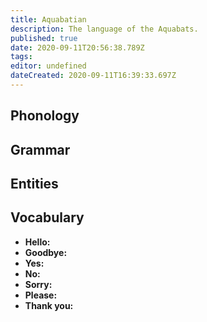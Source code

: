 ```yaml
---
title: Aquabatian
description: The language of the Aquabats.
published: true
date: 2020-09-11T20:56:38.789Z
tags: 
editor: undefined
dateCreated: 2020-09-11T16:39:33.697Z
---
```


## Phonology

## Grammar

## Entities

## Vocabulary

- **Hello:** 
- **Goodbye:** 
- **Yes:** 
- **No:** 
- **Sorry:** 
- **Please:** 
- **Thank you:** 